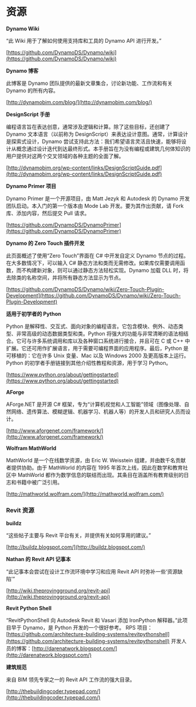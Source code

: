 

# 资源

**Dynamo Wiki**

“此 Wiki 用于了解如何使用支持库和工具的 Dynamo API 进行开发。”

[https://github.com/DynamoDS/Dynamo/wiki](https://github.com/DynamoDS/Dynamo/wiki)

**Dynamo 博客**

此博客是 Dynamo 团队提供的最新文章集合，讨论新功能、工作流和有关 Dynamo 的所有内容。

[http://dynamobim.com/blog/](http://dynamobim.com/blog/)

**DesignScript 手册**

编程语言旨在表达创意，通常涉及逻辑和计算。除了这些目标，还创建了 Dynamo 文本语言（以前称为 DesignScript）来表达设计意图。通常，计算设计是探索式设计，Dynamo 尝试支持此方法：我们希望语言灵活且快速，能够将设计从概念通过设计迭代到达最终形式。本手册旨在为没有编程或建筑几何体知识的用户提供对这两个交叉领域的各种主题的全面了解。

[http://dynamobim.org/wp-content/links/DesignScriptGuide.pdf](http://dynamobim.org/wp-content/links/DesignScriptGuide.pdf)

**Dynamo Primer 项目**

Dynamo Primer 是一个开源项目，由 Matt Jezyk 和 Autodesk 的 Dynamo 开发团队启动。本入门的第一个版本由 Mode Lab 开发。要为其作出贡献，请 Fork 库、添加内容，然后提交 Pull 请求。

[https://github.com/DynamoDS/DynamoPrimer](https://github.com/DynamoDS/DynamoPrimer)

**Dynamo 的 Zero Touch 插件开发**

此页面概述了使用“Zero Touch”界面在 C# 中开发自定义 Dynamo 节点的过程。在大多数情况下，可以输入 C# 静态方法和类而无需修改。如果库仅需要调用函数，而不构建新对象，则可以通过静态方法轻松实现。Dynamo 加载 DLL 时，将去除类的名称空间，并将所有静态方法显示为节点。

[https://github.com/DynamoDS/Dynamo/wiki/Zero-Touch-Plugin-Development](https://github.com/DynamoDS/Dynamo/wiki/Zero-Touch-Plugin-Development)

**适用于初学者的 Python**

Python 是解释性、交互式、面向对象的编程语言。它包含模块、例外、动态类型、非常高级的动态数据类型和类。Python 将强大的功能与非常清晰的语法相结合。它可与许多系统调用和库以及各种窗口系统进行接合，并且可在 C 或 C++ 中扩展。它还可用作扩展语言，用于需要可编程界面的应用程序。最后，Python 是可移植的：它在许多 Unix 变量、Mac 以及 Windows 2000 及更高版本上运行。Python 的初学者手册链接到其他介绍性教程和资源，用于学习 Python。

[https://www.python.org/about/gettingstarted](https://www.python.org/about/gettingstarted)

**AForge**

AForge.NET 是开源 C# 框架，专为“计算机视觉和人工智能”领域（图像处理、自然网络、遗传算法、模糊逻辑、机器学习、机器人等）的开发人员和研究人员而设计。

[http://www.aforgenet.com/framework/](http://www.aforgenet.com/framework/)

**Wolfram MathWorld**

MathWorld 是一个在线数学资源，由 Eric W. Weisstein 组建，并由数千名贡献者提供协助。由于 MathWorld 的内容在 1995 年首次上线，因此在数学和教育社区中 MathWorld 都作为数学信息的联结而出现。其条目在涵盖所有教育级别的日志和书籍中被广泛引用。

[http://mathworld.wolfram.com/](http://mathworld.wolfram.com/)

### Revit 资源

**buildz**

“这些帖子主要与 Revit 平台有关，并提供有关如何享用的建议。”

[http://buildz.blogspot.com/](http://buildz.blogspot.com/)

**Nathan 的 Revit API 记事本**

“此记事本会尝试在设计工作流环境中学习和应用 Revit API 时弥补一些‘资源缺陷’”

[http://wiki.theprovingground.org/revit-api](http://wiki.theprovingground.org/revit-api)

**Revit Python Shell**

“RevitPythonShell 向 Autodesk Revit 和 Vasari 添加 IronPython 解释器。”此项目早于 Dynamo，是 Python 开发的一个很好参考。
RPS 项目：[https://github.com/architecture-building-systems/revitpythonshell](https://github.com/architecture-building-systems/revitpythonshell)
开发人员的博客：[http://darenatwork.blogspot.com/](http://darenatwork.blogspot.com/)

**建筑规范**

来自 BIM 领先专家之一的 Revit API 工作流的强大目录。

[http://thebuildingcoder.typepad.com/](http://thebuildingcoder.typepad.com/)

